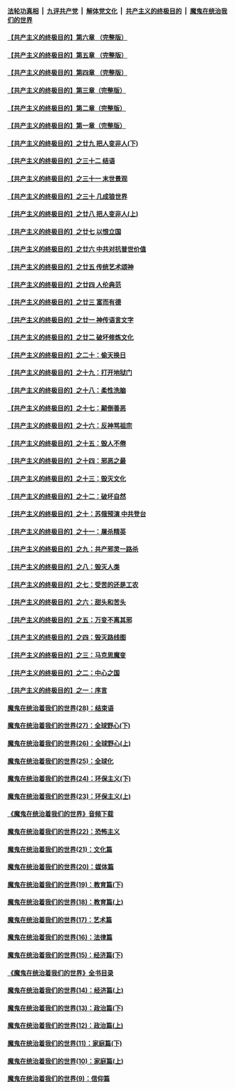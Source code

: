 ####  [法轮功真相](../../../../basic/blob/master/README.md?t=08170852) &nbsp;|&nbsp; [九评共产党](../../../../9ping.md/blob/master/README.md?t=08170852) &nbsp;|&nbsp; [解体党文化](../../../../jtdwh.md/blob/master/README.md?t=08170852)  &nbsp;|&nbsp; [共产主义的终极目的](../../../../gczydzjmd.md/blob/master/README.md?t=08170852) &nbsp;|&nbsp; [魔鬼在统治我们的世界](../../../../mgztzwmdsj.md/blob/master/README.md?t=08170852) 

#### [【共产主义的终极目的】第六章 （完整版）](../pages/nsc422/n11428913.md?t=08170852) 

#### [【共产主义的终极目的】第五章 （完整版）](../pages/nsc422/n11428912.md?t=08170852) 

#### [【共产主义的终极目的】第四章 （完整版）](../pages/nsc422/n11428907.md?t=08170852) 

#### [【共产主义的终极目的】第三章（完整版）](../pages/nsc422/n11428848.md?t=08170852) 

#### [【共产主义的终极目的】第二章（完整版）](../pages/nsc422/n11428831.md?t=08170852) 

#### [【共产主义的终极目的】第一章（完整版）](../pages/nsc422/n11417651.md?t=08170852) 

#### [【共产主义的终极目的】之廿九 把人变非人(下)](../pages/nsc422/n11344140.md?t=08170852) 

#### [【共产主义的终极目的】之三十二 结语](../pages/nsc422/n11360535.md?t=08170852) 

#### [【共产主义的终极目的】之三十一 末世景观](../pages/nsc422/n11351129.md?t=08170852) 

#### [【共产主义的终极目的】之三十 几成狼世界](../pages/nsc422/n11348280.md?t=08170852) 

#### [【共产主义的终极目的】之廿八 把人变非人(上)](../pages/nsc422/n11340492.md?t=08170852) 

#### [【共产主义的终极目的】之廿七 以恨立国](../pages/nsc422/n11336944.md?t=08170852) 

#### [【共产主义的终极目的】之廿六 中共对抗普世价值](../pages/nsc422/n11324785.md?t=08170852) 

#### [【共产主义的终极目的】之廿五 传统艺术颂神](../pages/nsc422/n11296396.md?t=08170852) 

#### [【共产主义的终极目的】之廿四 人伦典范](../pages/nsc422/n11296397.md?t=08170852) 

#### [【共产主义的终极目的】之廿三 富而有德](../pages/nsc422/n11283598.md?t=08170852) 

#### [【共产主义的终极目的】之廿一 神传语言文字](../pages/nsc422/n11263265.md?t=08170852) 

#### [【共产主义的终极目的】之廿二 破坏修炼文化](../pages/nsc422/n11245728.md?t=08170852) 

#### [【共产主义的终极目的】之二十：偷天换日](../pages/nsc422/n11238846.md?t=08170852) 

#### [【共产主义的终极目的】之十九：打开地狱门](../pages/nsc422/n11206376.md?t=08170852) 

#### [【共产主义的终极目的】之十八：柔性洗脑](../pages/nsc422/n11199994.md?t=08170852) 

#### [【共产主义的终极目的】之十七：颠倒善恶](../pages/nsc422/n11179782.md?t=08170852) 

#### [【共产主义的终极目的】之十六：反神骂祖宗](../pages/nsc422/n11166798.md?t=08170852) 

#### [【共产主义的终极目的】之十五：毁人不倦](../pages/nsc422/n11166792.md?t=08170852) 

#### [【共产主义的终极目的】之十四：邪恶之最](../pages/nsc422/n11150249.md?t=08170852) 

#### [【共产主义的终极目的】之十三：毁灭文化](../pages/nsc422/n11135227.md?t=08170852) 

#### [【共产主义的终极目的】之十二：破坏自然](../pages/nsc422/n11135214.md?t=08170852) 

#### [【共产主义的终极目的】之十：苏俄预演 中共登台](../pages/nsc422/n11118424.md?t=08170852) 

#### [【共产主义的终极目的】之十一：屠杀精英](../pages/nsc422/n11118442.md?t=08170852) 

#### [【共产主义的终极目的】之九：共产邪灵一路杀](../pages/nsc422/n11114139.md?t=08170852) 

#### [【共产主义的终极目的】之八：毁灭人类](../pages/nsc422/n11108503.md?t=08170852) 

#### [【共产主义的终极目的】之七：受苦的还是工农](../pages/nsc422/n11101809.md?t=08170852) 

#### [【共产主义的终极目的】之六：甜头和苦头](../pages/nsc422/n11096971.md?t=08170852) 

#### [【共产主义的终极目的】之五：万变不离其邪](../pages/nsc422/n11091285.md?t=08170852) 

#### [【共产主义的终极目的】之四：毁灭路线图](../pages/nsc422/n11086284.md?t=08170852) 

#### [【共产主义的终极目的】之三：马克思魔变](../pages/nsc422/n11061941.md?t=08170852) 

#### [【共产主义的终极目的】之二：中心之国](../pages/nsc422/n11047728.md?t=08170852) 

#### [【共产主义的终极目的】之一：序言](../pages/nsc422/n11086077.md?t=08170852) 

#### [魔鬼在统治着我们的世界(28)：结束语](../pages/nsc422/n10936246.md?t=08170852) 

#### [魔鬼在统治着我们的世界(27)：全球野心(下)](../pages/nsc422/n10928319.md?t=08170852) 

#### [魔鬼在统治着我们的世界(26)：全球野心(上)](../pages/nsc422/n10900318.md?t=08170852) 

#### [魔鬼在统治着我们的世界(25)：全球化](../pages/nsc422/n10788205.md?t=08170852) 

#### [魔鬼在统治着我们的世界(24)：环保主义(下)](../pages/nsc422/n10695307.md?t=08170852) 

#### [魔鬼在统治着我们的世界(23)：环保主义(上)](../pages/nsc422/n10688613.md?t=08170852) 

#### [《魔鬼在统治着我们的世界》音频下载](../pages/nsc422/n10635553.md?t=08170852) 

#### [魔鬼在统治着我们的世界(22)：恐怖主义](../pages/nsc422/n10614727.md?t=08170852) 

#### [魔鬼在统治着我们的世界(21)：文化篇](../pages/nsc422/n10597706.md?t=08170852) 

#### [魔鬼在统治着我们的世界(20)：媒体篇](../pages/nsc422/n10586579.md?t=08170852) 

#### [魔鬼在统治着我们的世界(19)：教育篇(下)](../pages/nsc422/n10564808.md?t=08170852) 

#### [魔鬼在统治着我们的世界(18)：教育篇(上)](../pages/nsc422/n10526970.md?t=08170852) 

#### [魔鬼在统治着我们的世界(17)：艺术篇](../pages/nsc422/n10499093.md?t=08170852) 

#### [魔鬼在统治着我们的世界(16)：法律篇](../pages/nsc422/n10485969.md?t=08170852) 

#### [魔鬼在统治着我们的世界(15)：经济篇(下)](../pages/nsc422/n10469975.md?t=08170852) 

#### [《魔鬼在统治着我们的世界》全书目录](../pages/nsc422/n10464261.md?t=08170852) 

#### [魔鬼在统治着我们的世界(14)：经济篇(上)](../pages/nsc422/n10457370.md?t=08170852) 

#### [魔鬼在统治着我们的世界(13)：政治篇(下)](../pages/nsc422/n10448270.md?t=08170852) 

#### [魔鬼在统治着我们的世界(12)：政治篇(上)](../pages/nsc422/n10444576.md?t=08170852) 

#### [魔鬼在统治着我们的世界(11)：家庭篇(下)](../pages/nsc422/n10440961.md?t=08170852) 

#### [魔鬼在统治着我们的世界(10)：家庭篇(上)](../pages/nsc422/n10435448.md?t=08170852) 

#### [魔鬼在统治着我们的世界(9)：信仰篇](../pages/nsc422/n10432159.md?t=08170852) 

